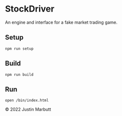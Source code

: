 # StockDriver

An engine and interface for a fake market trading game.

## Setup

`npm run setup`

## Build

`npm run build`

## Run

`open /bin/index.html`

© 2022 Justin Marbutt
